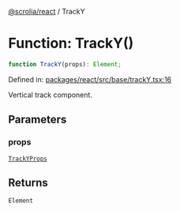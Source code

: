 [@scrolia/react](../README.md) / TrackY

# Function: TrackY()

```ts
function TrackY(props): Element;
```

Defined in: [packages/react/src/base/trackY.tsx:16](https://github.com/alpheusday/scrolia/blob/a1d15b8008e894d5dd6b0e61a1c2164d92ca7b98/packages/react/src/base/trackY.tsx#L16)

Vertical track component.

## Parameters

### props

[`TrackYProps`](../type-aliases/TrackYProps.md)

## Returns

`Element`
